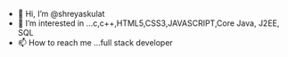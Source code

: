 - 👋 Hi, I’m @shreyaskulat
- 👀 I’m interested in ...c,c++,HTML5,CSS3,JAVASCRIPT,Core Java, J2EE, SQL
- 📫 How to reach me ...full stack developer

<!---
shreyaskulat/shreyaskulat is a ✨ special ✨ repository because its `README.md` (this file) appears on your GitHub profile.
You can click the Preview link to take a look at your changes.
--->
